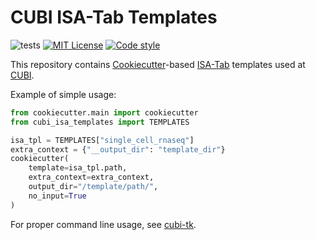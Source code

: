 # CUBI ISA-Tab Templates

![tests](https://github.com/bihealth/cubi-isa-templates/actions/workflows/main.yml/badge.svg)
[![MIT License](https://img.shields.io/badge/License-MIT-green.svg)](https://opensource.org/licenses/MIT)
[![Code style](https://img.shields.io/badge/code%20style-black-000000.svg)](https://github.com/ambv/black)

This repository contains [Cookiecutter](https://github.com/cookiecutter/cookiecutter)-based [ISA-Tab](https://isa-tools.org/) templates used at [CUBI](https://www.cubi.bihealth.org/).

Example of simple usage:

```py
from cookiecutter.main import cookiecutter
from cubi_isa_templates import TEMPLATES

isa_tpl = TEMPLATES["single_cell_rnaseq"]
extra_context = {"__output_dir": "template_dir"}
cookiecutter(
    template=isa_tpl.path,
    extra_context=extra_context,
    output_dir="/template/path/",
    no_input=True
)
```

For proper command line usage, see [cubi-tk](https://github.com/bihealth/cubi-tk).
